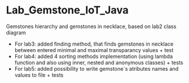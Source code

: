 # Lab_Gemstone_IoT_Java
Gemstones hierarchy and gemstones in necklace, based on lab2 class diagram
- For lab3: added finding method, that finds gemstones in necklace between entered minimal and maximal transparancy values + test
- For lab4: added 4 sorting methods implementation (using lambda function and also using inner, nested and anonymous classes) + tests
- For lab5: added possibility to write gemstone`s atributes names and values to file + tests
